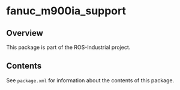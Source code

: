 # fanuc_m900ia_support

## Overview

This package is part of the ROS-Industrial project.

## Contents

See `package.xml` for information about the contents of this package.
